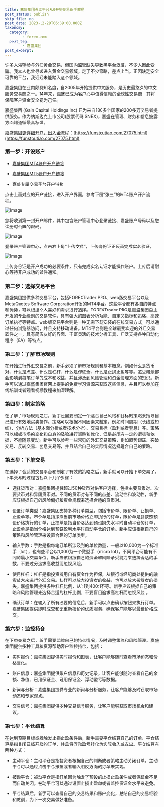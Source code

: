 ```yaml
---
title: 嘉盛集团外汇平台从0开始交易新手教程
post_status: publish
skip_file: no
post_date: 2023-12-29T06:39:00.000Z
taxonomy:
  category:
        - forex-com
  post_tag:
        - 嘉盛集团
post_excerpt: 
---
```

许多人渴望参与外汇黄金交易，但国内监管缺失导致黑平台泛滥，不少人因此受骗。我本人也曾寻求进入黄金交易领域，走了不少弯路，差点上当。正因缺乏安全可靠的平台，我迟迟未能踏入这个领域。

嘉盛集团在业内颇具知名度，自2005年开始提供中文服务，是历史最悠久的中文服务交易商之一。14年来，嘉盛已成为客户心中值得信赖的全球性交易商，其将保障客户资金安全视为己任。

嘉盛集团 (Gain Capital Holdings Inc) 已为来自180多个国家的200多万交易者提供服务。作为纳斯达克上市公司(股票代码:SNEX)，嘉盛在管理、财务和信息披露方面均遵循最高标准。

[嘉盛集团更详细开户，出入金流程](https://funstoutiao.com/27075.html)：[https://funstoutiao.com/27075.html](https://funstoutiao.com/27075.html)

### 第一步：开设账户

* [嘉盛集团MT4账户开户链接](https://s.ssgg.net/jsmt4)

* [嘉盛集团MT5账户开户链接](https://s.ssgg.net/jsmt5)

* [嘉盛专属交易平台开户链接](https://s.ssgg.net/js)

点击上面对应的开户链接，进入开户界面，参考下图“张三”的MT4账户开户流程。

![Image](https://prod-files-secure.s3.us-west-2.amazonaws.com/39ed1227-6d7d-4570-be36-9ccd4a2c4241/7a167aea-686b-400d-af59-4e18eb607a40/640.png?X-Amz-Algorithm=AWS4-HMAC-SHA256&X-Amz-Content-Sha256=UNSIGNED-PAYLOAD&X-Amz-Credential=ASIAZI2LB466QYJVCS7L%2F20250925%2Fus-west-2%2Fs3%2Faws4_request&X-Amz-Date=20250925T161309Z&X-Amz-Expires=3600&X-Amz-Security-Token=IQoJb3JpZ2luX2VjEPD%2F%2F%2F%2F%2F%2F%2F%2F%2F%2FwEaCXVzLXdlc3QtMiJGMEQCIApUBmhQpNYxiwTxMLUE014NO2ANVaDH2AV%2BgiHqZ%2FQdAiB9C1vteROzbQ9SIUltaZ7AUa6pj0LvPNRGhvLS6jLzESr%2FAwh4EAAaDDYzNzQyMzE4MzgwNSIMeQCoTBx%2F%2F2aGsSTIKtwDwO45KZeIrTk26oCsCSQXMRk52TSwHA2wQDPEzaZDoa26InjPlXTQCj14ZlpgopPHstaG77I7hmZPtSc7zYISqTIOA9Fjg2hP9L9uWVEEmmZyIatrQnn8vXSob4fJt9FMkAg9A9XPuiBsO9DkHRphxOWM44HkjAaLjZ8Y50IA9zc3jXzACyUJ6lQlHMxf8XISd11jG9ZqitYDegysniOSifEmM1yUIdSvUX%2FrpeBvF1qQ5rDTKJujNtflZRlqo0U2ocCj5YLXibht9yjjkwZyeT1caOkLyJJdKY2baGjGSOJhnSNPR4Mc7KrAF4JeUUoU6v0FaBIw3b%2BtH6VTrBAzyokKwbzfFFayP43OvyfWA89MhqOkAvWrtOn15y3AXtCYrTVJwDZYyZ%2B8aj4DVL4XfEq4cvNRuxP4O42XINioDRNuAQQgu02CG9ONCiSBFXoS33xB%2BE95TBGmIsC9SaM4RJkOhWIqsOAhda39POTfNI5RaG85norsMXouP7q6QLwKUJ3xKEdyuqDkuHnII90%2FZF0ubKhtH6%2BP4wA7qTCNPIuX5%2F7UvJrOg2RQ0XAtbWX2WJVAq96kbyS6dVhdNhkLwHnmivo%2Foc3Xo82MWL1eBfo7Zx2%2BNudWc7tARrkwpbzVxgY6pgHIMSRSDjuLHjA6QK5PZRFUeKNRs4VnWAVTybs%2F0Y253EDfJk743eLz3aK00VPZXNSj0E3beN2JWHSWsh150GElbaVCkdybxdhI8QHn1zC5cY1oFT0jppD%2BtcE7oI58WbM7BbRq23E7eFWa%2BLMKsVl0fER4sUZSMzImozb9hm76T6%2Fzw5V2gRHF7CizfBAeZqg1Blcze75E1VoQSa8vehBiyU63kjZ3&X-Amz-Signature=c17ad89f458e9463bc7a6c90e0ef50512c5b871e1de42c6aba5418e33e969e4f&X-Amz-SignedHeaders=host&x-amz-checksum-mode=ENABLED&x-id=GetObject)

您将收到第一封开户邮件，其中包含账户管理中心登录链接、嘉盛账户号码以及您注册时设置的密码。

![Image](https://prod-files-secure.s3.us-west-2.amazonaws.com/39ed1227-6d7d-4570-be36-9ccd4a2c4241/eaa1c6b3-2877-4284-a0e1-530e222c27fb/image.png?X-Amz-Algorithm=AWS4-HMAC-SHA256&X-Amz-Content-Sha256=UNSIGNED-PAYLOAD&X-Amz-Credential=ASIAZI2LB466QYJVCS7L%2F20250925%2Fus-west-2%2Fs3%2Faws4_request&X-Amz-Date=20250925T161310Z&X-Amz-Expires=3600&X-Amz-Security-Token=IQoJb3JpZ2luX2VjEPD%2F%2F%2F%2F%2F%2F%2F%2F%2F%2FwEaCXVzLXdlc3QtMiJGMEQCIApUBmhQpNYxiwTxMLUE014NO2ANVaDH2AV%2BgiHqZ%2FQdAiB9C1vteROzbQ9SIUltaZ7AUa6pj0LvPNRGhvLS6jLzESr%2FAwh4EAAaDDYzNzQyMzE4MzgwNSIMeQCoTBx%2F%2F2aGsSTIKtwDwO45KZeIrTk26oCsCSQXMRk52TSwHA2wQDPEzaZDoa26InjPlXTQCj14ZlpgopPHstaG77I7hmZPtSc7zYISqTIOA9Fjg2hP9L9uWVEEmmZyIatrQnn8vXSob4fJt9FMkAg9A9XPuiBsO9DkHRphxOWM44HkjAaLjZ8Y50IA9zc3jXzACyUJ6lQlHMxf8XISd11jG9ZqitYDegysniOSifEmM1yUIdSvUX%2FrpeBvF1qQ5rDTKJujNtflZRlqo0U2ocCj5YLXibht9yjjkwZyeT1caOkLyJJdKY2baGjGSOJhnSNPR4Mc7KrAF4JeUUoU6v0FaBIw3b%2BtH6VTrBAzyokKwbzfFFayP43OvyfWA89MhqOkAvWrtOn15y3AXtCYrTVJwDZYyZ%2B8aj4DVL4XfEq4cvNRuxP4O42XINioDRNuAQQgu02CG9ONCiSBFXoS33xB%2BE95TBGmIsC9SaM4RJkOhWIqsOAhda39POTfNI5RaG85norsMXouP7q6QLwKUJ3xKEdyuqDkuHnII90%2FZF0ubKhtH6%2BP4wA7qTCNPIuX5%2F7UvJrOg2RQ0XAtbWX2WJVAq96kbyS6dVhdNhkLwHnmivo%2Foc3Xo82MWL1eBfo7Zx2%2BNudWc7tARrkwpbzVxgY6pgHIMSRSDjuLHjA6QK5PZRFUeKNRs4VnWAVTybs%2F0Y253EDfJk743eLz3aK00VPZXNSj0E3beN2JWHSWsh150GElbaVCkdybxdhI8QHn1zC5cY1oFT0jppD%2BtcE7oI58WbM7BbRq23E7eFWa%2BLMKsVl0fER4sUZSMzImozb9hm76T6%2Fzw5V2gRHF7CizfBAeZqg1Blcze75E1VoQSa8vehBiyU63kjZ3&X-Amz-Signature=abdaa349f0227348a189463a7dbb96ddd8546d2e1299d884321e70f4b14ff299&X-Amz-SignedHeaders=host&x-amz-checksum-mode=ENABLED&x-id=GetObject)

登录账户管理中心，点击右上角“上传文件”，上传身份证正反面完成实名验证。

![Image](https://prod-files-secure.s3.us-west-2.amazonaws.com/39ed1227-6d7d-4570-be36-9ccd4a2c4241/54090639-09fc-46b4-a135-e0289f707147/image.png?X-Amz-Algorithm=AWS4-HMAC-SHA256&X-Amz-Content-Sha256=UNSIGNED-PAYLOAD&X-Amz-Credential=ASIAZI2LB466QYJVCS7L%2F20250925%2Fus-west-2%2Fs3%2Faws4_request&X-Amz-Date=20250925T161309Z&X-Amz-Expires=3600&X-Amz-Security-Token=IQoJb3JpZ2luX2VjEPD%2F%2F%2F%2F%2F%2F%2F%2F%2F%2FwEaCXVzLXdlc3QtMiJGMEQCIApUBmhQpNYxiwTxMLUE014NO2ANVaDH2AV%2BgiHqZ%2FQdAiB9C1vteROzbQ9SIUltaZ7AUa6pj0LvPNRGhvLS6jLzESr%2FAwh4EAAaDDYzNzQyMzE4MzgwNSIMeQCoTBx%2F%2F2aGsSTIKtwDwO45KZeIrTk26oCsCSQXMRk52TSwHA2wQDPEzaZDoa26InjPlXTQCj14ZlpgopPHstaG77I7hmZPtSc7zYISqTIOA9Fjg2hP9L9uWVEEmmZyIatrQnn8vXSob4fJt9FMkAg9A9XPuiBsO9DkHRphxOWM44HkjAaLjZ8Y50IA9zc3jXzACyUJ6lQlHMxf8XISd11jG9ZqitYDegysniOSifEmM1yUIdSvUX%2FrpeBvF1qQ5rDTKJujNtflZRlqo0U2ocCj5YLXibht9yjjkwZyeT1caOkLyJJdKY2baGjGSOJhnSNPR4Mc7KrAF4JeUUoU6v0FaBIw3b%2BtH6VTrBAzyokKwbzfFFayP43OvyfWA89MhqOkAvWrtOn15y3AXtCYrTVJwDZYyZ%2B8aj4DVL4XfEq4cvNRuxP4O42XINioDRNuAQQgu02CG9ONCiSBFXoS33xB%2BE95TBGmIsC9SaM4RJkOhWIqsOAhda39POTfNI5RaG85norsMXouP7q6QLwKUJ3xKEdyuqDkuHnII90%2FZF0ubKhtH6%2BP4wA7qTCNPIuX5%2F7UvJrOg2RQ0XAtbWX2WJVAq96kbyS6dVhdNhkLwHnmivo%2Foc3Xo82MWL1eBfo7Zx2%2BNudWc7tARrkwpbzVxgY6pgHIMSRSDjuLHjA6QK5PZRFUeKNRs4VnWAVTybs%2F0Y253EDfJk743eLz3aK00VPZXNSj0E3beN2JWHSWsh150GElbaVCkdybxdhI8QHn1zC5cY1oFT0jppD%2BtcE7oI58WbM7BbRq23E7eFWa%2BLMKsVl0fER4sUZSMzImozb9hm76T6%2Fzw5V2gRHF7CizfBAeZqg1Blcze75E1VoQSa8vehBiyU63kjZ3&X-Amz-Signature=e0eb5b029ef64f742d65c00214c2e4c63b6fd5e73a1ff107136fd636a02247c2&X-Amz-SignedHeaders=host&x-amz-checksum-mode=ENABLED&x-id=GetObject)

上传身份证是开户成功的必要条件，只有完成实名认证才能操作账户。上传后请耐心等待开户成功的邮件通知。

### 第二步：选择交易平台

嘉盛集团提供多种交易平台，包括FOREXTrader PRO、web版交易平台以及MetaQuotes Software Corporation开发的MT4平台。这些平台都有各自的特点和优势，可以根据个人喜好和需求进行选择。FOREXTrader PRO是嘉盛集团自主开发的专业级别的交易软件，具有强大的图表分析功能、自定义指标和策略、高速订单执行等特点。web版交易平台则是一种无需下载安装的在线交易方式，可以通过任何浏览器访问，并且支持移动设备。MT4平台则是全球最受欢迎的外汇交易软件之一，具有简洁友好的界面、丰富灵活的技术分析工具、广泛支持各种自动化程序（EA）等特点。

### 第三步：了解市场规则

在开始进行外汇交易之前，新手必须了解市场规则和基本概念，例如什么是货币对、什么是点差、什么是杠杆、什么是保证金、什么是止损止盈等等。这些概念都会影响到每笔订单的成本和收益，并且涉及到风险管理和资金管理方面的知识。新手可以通过嘉盛集团官网上提供的免费学习资源来获取这些信息，并且可以参加在线培训或者观看视频教程来加深理解。

### 第四步：制定策略

在了解了市场规则之后，新手还需要制定一个适合自己风格和目标的策略来指导自己进行有效地买卖操作。策略可以根据不同因素来制定，例如时间周期（长线或短线）、分析方法（基本面分析或者技术分析）、交易目标（盈利或者套息）等。策略可以根据市场的变化和自身的经验进行调整和优化，但是必须有一定的逻辑和依据，不能随意变动。新手可以参考一些常见的外汇交易策略，例如趋势跟踪、突破交易、反转交易、套息交易等，并且结合自己的实际情况选择适合自己的策略。

### 第五步：下单交易

在选择了合适的交易平台和制定了有效的策略之后，新手就可以开始下单交易了。下单交易的过程包括以下几个步骤：

* 选择货币对：嘉盛集团提供超过50种货币对供客户选择，包括主要货币对、次要货币对和异国货币对。不同的货币对有不同的点差、流动性和波动性，新手应该根据自己的风险偏好和资金规模来选择合适的货币对。

* 设置订单类型：嘉盛集团支持多种订单类型，包括市价单、限价单、止损单、止盈单等。市价单是指按照当前市场价格立即执行的订单，限价单是指按照预设价格执行的订单，止损单是指当价格达到预设损失水平时自动平仓的订单，止盈单是指当价格达到预设盈利水平时自动平仓的订单。新手应该根据自己的策略和风险管理来设置合理的订单类型。

* 输入手数：手数是指每笔订单所涉及到的单位数量，一般以10,000为一个标准手（lot），也有些平台以1,000为一个微型手（micro lot）。不同平台可能有不同的最小交易单位，新手应该根据自己的资金和风险承受能力来选择合适的手数，不要过分追求高收益而忽视风险。

* 使用杠杆：杠杆是指投资者用自有资金作为担保，从银行或经纪商处提供的融资放大来进行外汇交易。杠杆可以放大投资者的收益，也可以放大投资者的损失。嘉盛集团提供多种杠杆比例，从1:1到400:1不等。新手应该根据自己的策略和风险管理来选择合适的杠杆比例，不要盲目追求高杠杆而忽视风险 。

* 确认订单：在输入了所有必要的信息后，新手可以点击确认按钮来执行订单。嘉盛集团提供即时成交和无重新报价的优质服务，确保客户能够以最佳价格成交。

### 第六步：监控持仓

在下单交易之后，新手需要监控自己的持仓情况，及时调整策略和风险管理。嘉盛集团提供多种工具和资源帮助客户监控持仓，包括：

* 实时报价：嘉盛集团提供实时报价和图表，让客户能够随时查看市场动态和价格变化。

* 账户信息：嘉盛集团提供账户信息和历史记录，让客户能够随时查看自己的余额、净值、已用保证金、可用保证金、浮动盈亏等数据。

* 新闻与分析：嘉盛集团提供专业的新闻与分析服务，让客户能够及时获取市场动态和专家观点。

* 交易信号：嘉盛集团提供多种交易信号服务，让客户能够获取市场机会和建议。

### 第七步：平仓结算

在达到预期目标或者触发止损止盈条件后，新手需要平仓结算自己的订单。平仓结算是指关闭已经开启的订单，并且将浮动盈亏转化为实际收入或支出。平仓结算有两种方式：

* 主动平仓：主动平仓是指投资者根据自己的判断或者策略主动关闭订单。主动平仓可以通过点击平仓按钮或者输入相反方向的订单来实现。

* 被动平仓：被动平仓是指订单因为触发了预设的止损止盈条件或者保证金不足而自动关闭。被动平仓可以通过设置止损止盈单或者监控保证金水平来避免。

* 平仓结算后，新手可以查看自己的交易结果和账户变化，总结自己的交易经验和教训，为下一次交易做好准备。